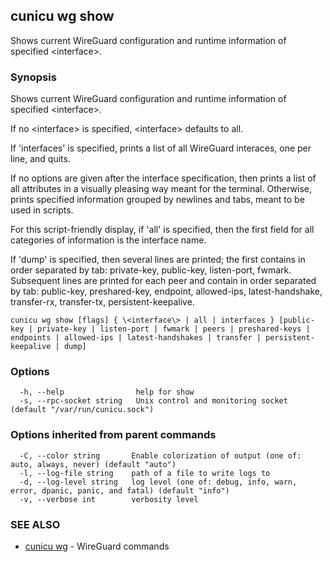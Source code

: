 ## cunicu wg show

Shows current WireGuard configuration and runtime information of specified \<interface\>.

### Synopsis

Shows current WireGuard configuration and runtime information of specified \<interface\>.
		
If no \<interface\> is specified, \<interface\> defaults to all.

If 'interfaces' is specified, prints a list of all WireGuard interaces, one per line, and quits.

If no options are given after the interface specification, then prints a list of all attributes in a visually pleasing way meant for the terminal.
Otherwise, prints specified information grouped by newlines and tabs, meant to be used in scripts.

For this script-friendly display, if 'all' is specified, then the first field for all categories of information is the interface name.

If 'dump' is specified, then several lines are printed; the first contains in order separated by tab: private-key, public-key, listen-port, fwmark.
Subsequent lines are printed for each peer and contain in order separated by tab: public-key, preshared-key, endpoint, allowed-ips, latest-handshake, transfer-rx, transfer-tx, persistent-keepalive.

```
cunicu wg show [flags] { \<interface\> | all | interfaces } [public-key | private-key | listen-port | fwmark | peers | preshared-keys | endpoints | allowed-ips | latest-handshakes | transfer | persistent-keepalive | dump]
```

### Options

```
  -h, --help                help for show
  -s, --rpc-socket string   Unix control and monitoring socket (default "/var/run/cunicu.sock")
```

### Options inherited from parent commands

```
  -C, --color string       Enable colorization of output (one of: auto, always, never) (default "auto")
  -l, --log-file string    path of a file to write logs to
  -d, --log-level string   log level (one of: debug, info, warn, error, dpanic, panic, and fatal) (default "info")
  -v, --verbose int        verbosity level
```

### SEE ALSO

* [cunicu wg](cunicu_wg.md)	 - WireGuard commands

